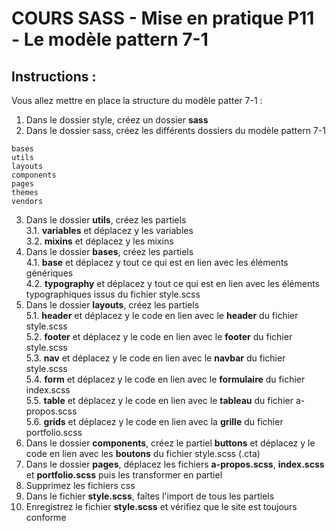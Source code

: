 # COURS SASS - Mise en pratique P11 - Le modèle pattern 7-1

## Instructions :

Vous allez mettre en place la structure du modèle patter 7-1 :

1. Dans le dossier style, créez un dossier **sass**
2. Dans le dossier sass, créez les différents dossiers du modèle pattern 7-1
```
bases
utils
layouts
components
pages
themes
vendors
```
3. Dans le dossier **utils**, créez les partiels</br>
    3.1. **variables** et déplacez y les variables</br>
    3.2. **mixins** et déplacez y les mixins</br>
4. Dans le dossier **bases**, créez les partiels</br>
    4.1. **base** et déplacez y tout ce qui est en lien avec les éléments génériques</br>
    4.2. **typography** et déplacez y tout ce qui est en lien avec les éléments typographiques issus du fichier style.scss
5. Dans le dossier **layouts**, créez les partiels</br>
    5.1. **header** et déplacez y le code en lien avec le **header** du fichier style.scss</br>
    5.2. **footer** et déplacez y le code en lien avec le **footer** du fichier style.scss</br>
    5.3. **nav** et déplacez y le code en lien avec le **navbar** du fichier style.scss</br>
    5.4. **form** et déplacez y le code en lien avec le **formulaire** du fichier index.scss</br>
    5.5. **table** et déplacez y le code en lien avec le **tableau** du fichier a-propos.scss</br>
    5.6. **grids** et déplacez y le code en lien avec la **grille** du fichier portfolio.scss</br>
6. Dans le dossier **components**, créez le partiel **buttons** et déplacez y le code en lien avec les **boutons** du fichier style.scss (.cta)</br>
7. Dans le dossier **pages**, déplacez les fichiers **a-propos.scss**, **index.scss** et **portfolio.scss** puis les transformer en partiel
8. Supprimez les fichiers css
8. Dans le fichier **style.scss**, faîtes l'import de tous les partiels
9. Enregistrez le fichier **style.scss** et vérifiez que le site est toujours conforme